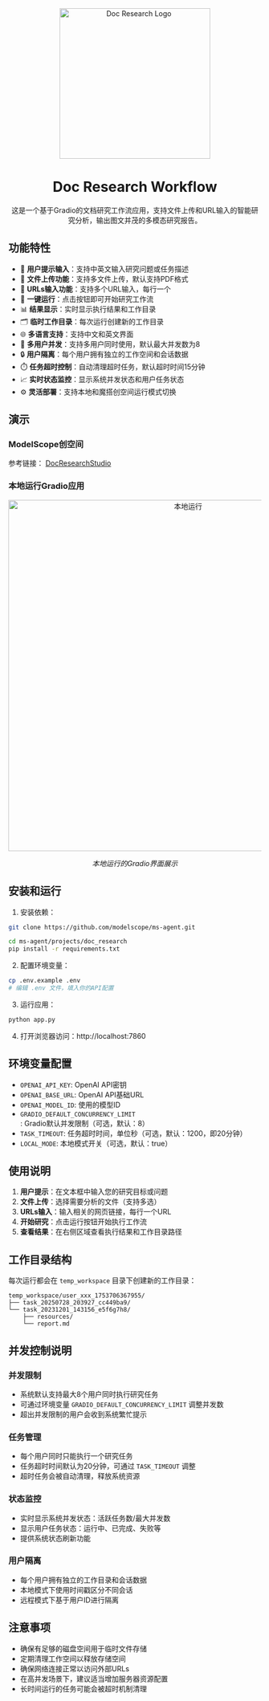 <div align="center">
  <img src="https://github.com/user-attachments/assets/3af76dcd-b229-4597-835f-51617371ebad" alt="Doc Research Logo" width="300" height="300">

  # Doc Research Workflow

  这是一个基于Gradio的文档研究工作流应用，支持文件上传和URL输入的智能研究分析，输出图文并茂的多模态研究报告。
</div>


## 功能特性

- 📝 **用户提示输入**：支持中英文输入研究问题或任务描述
- 📁 **文件上传功能**：支持多文件上传，默认支持PDF格式
- 🔗 **URLs输入功能**：支持多个URL输入，每行一个
- 🚀 **一键运行**：点击按钮即可开始研究工作流
- 📊 **结果显示**：实时显示执行结果和工作目录
- 🗂️ **临时工作目录**：每次运行创建新的工作目录
- 🌐 **多语言支持**：支持中文和英文界面
- 👥 **多用户并发**：支持多用户同时使用，默认最大并发数为8
- 🔒 **用户隔离**：每个用户拥有独立的工作空间和会话数据
- ⏱️ **任务超时控制**：自动清理超时任务，默认超时时间15分钟
- 📈 **实时状态监控**：显示系统并发状态和用户任务状态
- ⚙️ **灵活部署**：支持本地和魔搭创空间运行模式切换


## 演示

### ModelScope创空间
参考链接： [DocResearchStudio](https://modelscope.cn/studios/ms-agent/DocResearch/summary)

### 本地运行Gradio应用

<div align="center">
  <img src="https://github.com/user-attachments/assets/4c1cea67-bef1-4dc1-86f1-8ad299d3b656" alt="本地运行" width="700">
  <p><em>本地运行的Gradio界面展示</em></p>
</div>


## 安装和运行

1. 安装依赖：
```bash
git clone https://github.com/modelscope/ms-agent.git

cd ms-agent/projects/doc_research
pip install -r requirements.txt
```

2. 配置环境变量：
```bash
cp .env.example .env
# 编辑 .env 文件，填入你的API配置
```

3. 运行应用：
```bash
python app.py
```

4. 打开浏览器访问：http://localhost:7860

## 环境变量配置

- `OPENAI_API_KEY`: OpenAI API密钥
- `OPENAI_BASE_URL`: OpenAI API基础URL
- `OPENAI_MODEL_ID`: 使用的模型ID
- `GRADIO_DEFAULT_CONCURRENCY_LIMIT`: Gradio默认并发限制（可选，默认：8）
- `TASK_TIMEOUT`: 任务超时时间，单位秒（可选，默认：1200，即20分钟）
- `LOCAL_MODE`: 本地模式开关（可选，默认：true）

## 使用说明

1. **用户提示**：在文本框中输入您的研究目标或问题
2. **文件上传**：选择需要分析的文件（支持多选）
3. **URLs输入**：输入相关的网页链接，每行一个URL
4. **开始研究**：点击运行按钮开始执行工作流
5. **查看结果**：在右侧区域查看执行结果和工作目录路径

## 工作目录结构

每次运行都会在 `temp_workspace` 目录下创建新的工作目录：
```
temp_workspace/user_xxx_1753706367955/
├── task_20250728_203927_cc449ba9/
└── task_20231201_143156_e5f6g7h8/
    ├── resources/
    └── report.md
```

## 并发控制说明

### 并发限制
- 系统默认支持最大8个用户同时执行研究任务
- 可通过环境变量 `GRADIO_DEFAULT_CONCURRENCY_LIMIT` 调整并发数
- 超出并发限制的用户会收到系统繁忙提示

### 任务管理
- 每个用户同时只能执行一个研究任务
- 任务超时时间默认为20分钟，可通过 `TASK_TIMEOUT` 调整
- 超时任务会被自动清理，释放系统资源

### 状态监控
- 实时显示系统并发状态：活跃任务数/最大并发数
- 显示用户任务状态：运行中、已完成、失败等
- 提供系统状态刷新功能

### 用户隔离
- 每个用户拥有独立的工作目录和会话数据
- 本地模式下使用时间戳区分不同会话
- 远程模式下基于用户ID进行隔离

## 注意事项

- 确保有足够的磁盘空间用于临时文件存储
- 定期清理工作空间以释放存储空间
- 确保网络连接正常以访问外部URLs
- 在高并发场景下，建议适当增加服务器资源配置
- 长时间运行的任务可能会被超时机制清理
